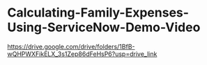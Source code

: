 # Calculating-Family-Expenses-Using-ServiceNow-Demo-Video
https://drive.google.com/drive/folders/1BfB-wQHPWXFikELX_3s1Zep86dFeHsP6?usp=drive_link

